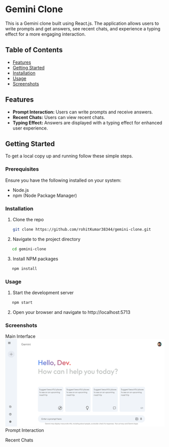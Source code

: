 # Gemini Clone

This is a Gemini clone built using React.js. The application allows users to write prompts and get answers, see recent chats, and experience a typing effect for a more engaging interaction.

## Table of Contents

- [Features](#features)
- [Getting Started](#getting-started)
- [Installation](#installation)
- [Usage](#usage)
- [Screenshots](#screenshots)

## Features

- **Prompt Interaction:** Users can write prompts and receive answers.
- **Recent Chats:** Users can view recent chats.
- **Typing Effect:** Answers are displayed with a typing effect for enhanced user experience.

## Getting Started

To get a local copy up and running follow these simple steps.

### Prerequisites

Ensure you have the following installed on your system:

- Node.js
- npm (Node Package Manager)

### Installation

1. Clone the repo
   ```sh
   git clone https://github.com/rohitKumar38344/gemini-clone.git
   ```
2. Navigate to the project directory

```sh
   cd gemini-clone
```

3. Install NPM packages

```sh
   npm install
```

### Usage

1. Start the development server

```sh
   npm start
```

2. Open your browser and navigate to http://localhost:5713

### Screenshots

Main Interface
![The Gemini UI!](/src/assets/gemini-main.png)
Prompt Interaction

Recent Chats
